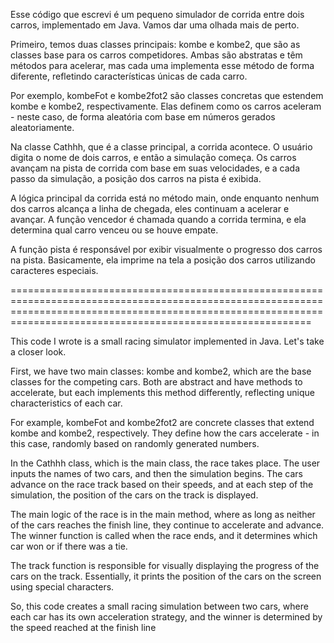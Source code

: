 
Esse código que escrevi é um pequeno simulador de corrida entre dois carros, implementado em Java. Vamos dar uma olhada mais de perto.

Primeiro, temos duas classes principais: kombe e kombe2, que são as classes base para os carros competidores. Ambas são abstratas e têm métodos para acelerar, mas cada uma implementa esse método de forma diferente, refletindo características únicas de cada carro.

Por exemplo, kombeFot e kombe2fot2 são classes concretas que estendem kombe e kombe2, respectivamente. Elas definem como os carros aceleram - neste caso, de forma aleatória com base em números gerados aleatoriamente.

Na classe Cathhh, que é a classe principal, a corrida acontece. O usuário digita o nome de dois carros, e então a simulação começa. Os carros avançam na pista de corrida com base em suas velocidades, e a cada passo da simulação, a posição dos carros na pista é exibida.

A lógica principal da corrida está no método main, onde enquanto nenhum dos carros alcança a linha de chegada, eles continuam a acelerar e avançar. A função vencedor é chamada quando a corrida termina, e ela determina qual carro venceu ou se houve empate.

A função pista é responsável por exibir visualmente o progresso dos carros na pista. Basicamente, ela imprime na tela a posição dos carros utilizando caracteres especiais.


======================================================================================================================================================================================================================


This code I wrote is a small racing simulator implemented in Java. Let's take a closer look.

First, we have two main classes: kombe and kombe2, which are the base classes for the competing cars. Both are abstract and have methods to accelerate, but each implements this method differently, reflecting unique characteristics of each car.

For example, kombeFot and kombe2fot2 are concrete classes that extend kombe and kombe2, respectively. They define how the cars accelerate - in this case, randomly based on randomly generated numbers.

In the Cathhh class, which is the main class, the race takes place. The user inputs the names of two cars, and then the simulation begins. The cars advance on the race track based on their speeds, and at each step of the simulation, the position of the cars on the track is displayed.

The main logic of the race is in the main method, where as long as neither of the cars reaches the finish line, they continue to accelerate and advance. The winner function is called when the race ends, and it determines which car won or if there was a tie.

The track function is responsible for visually displaying the progress of the cars on the track. Essentially, it prints the position of the cars on the screen using special characters.

So, this code creates a small racing simulation between two cars, where each car has its own acceleration strategy, and the winner is determined by the speed reached at the finish line
